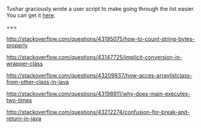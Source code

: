 Tushar graciously wrote a user script to make going through the list easier. You can get it [here](https://github.com/tusharjadhav219/Userscript-for-delete-candidates).

===

http://stackoverflow.com/questions/43195075/how-to-count-string-bytes-properly

http://stackoverflow.com/questions/43147725/implicit-conversion-in-wrapper-class

http://stackoverflow.com/questions/43209937/how-acces-arraylistclass-from-other-class-in-java

http://stackoverflow.com/questions/43198911/why-does-main-executes-two-times

http://stackoverflow.com/questions/43212274/confusion-for-break-and-return-in-java